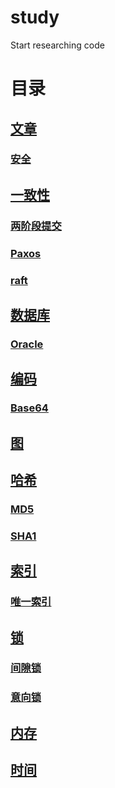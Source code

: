 # study
 Start researching code

# 目录

## [文章](./Articles)
### [安全](./Articles/安全)

## [一致性](./Consensus)
### [两阶段提交](./Database/2PC)
### [Paxos](./Database/Paxos)
### [raft](./Database/raft)

## [数据库](./Database)
### [Oracle](./Database/Oracle)

## [编码](./Encode)
### [Base64](./Encode/Base64)

## [图](./Graph)

## [哈希](./HASH)
### [MD5](./HASH/MD5)
### [SHA1](./HASH/SHA1)

## [索引](./Index)
### [唯一索引](./Index/唯一索引)

## [锁](./Lock)
### [间隙锁](./Lock/间隙锁)
### [意向锁](./Lock/意向锁)

## [内存](./Memory)

## [时间](./Time)
